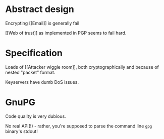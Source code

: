 # Abstract design
Encrypting [[Email]] is generally fail

[[Web of trust]] as implemented in PGP seems to fail hard.

# Specification

Loads of [[Attacker wiggle room]], both cryptographically and because of nested "packet" format.

Keyservers have dumb DoS issues.

# GnuPG
Code quality is very dubious.

No real API(!) - rather, you're supposed to parse the command line `gpg` binary's stdout! 